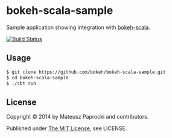 # bokeh-scala-sample

Sample application showing integration with [bokeh-scala][bokeh-scala].

[![Build Status][travis]](https://travis-ci.org/bokeh/bokeh-scala-sample)

## Usage

```bash
$ git clone https://github.com/bokeh/bokeh-scala-sample.git
$ cd bokeh-scala-sample
$ ./sbt run
```

## License

Copyright &copy; 2014 by Mateusz Paprocki and contributors.

Published under [The MIT License][license], see LICENSE.

[bokeh-scala]: https://github.com/bokeh/bokeh-scala
[license]: http://www.opensource.org/licenses/mit-license.php
[travis]: https://api.travis-ci.org/bokeh/bokeh-scala-sample.png?branch=master
